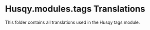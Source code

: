 # Husqy.modules.tags Translations

This folder contains all translations used in the Husqy tags module.
